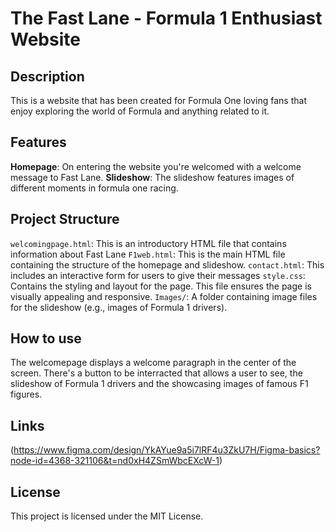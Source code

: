 # The Fast Lane - Formula 1 Enthusiast Website


## Description
This is a website that has been created for Formula One loving fans that enjoy exploring the world of Formula and anything related to it.

## Features
**Homepage**: On entering the website you're welcomed with a welcome message to Fast Lane.
**Slideshow**: The slideshow features images of different moments in formula one racing.

## Project Structure
`welcomingpage.html`: This is an introductory HTML file that contains information about Fast Lane
`F1web.html`: This is the main HTML file containing the structure of the homepage and slideshow.
`contact.html`: This includes an interactive form for users to give their messages
`style.css`: Contains the styling and layout for the page. This file ensures the page is visually appealing and responsive.
`Images/`: A folder containing image files for the slideshow (e.g., images of Formula 1 drivers).

## How to use
The welcomepage displays a welcome paragraph in the center of the screen.
There's a button to be interracted that allows a user to see, the slideshow of Formula 1 drivers and the showcasing images of famous F1 figures.

## Links
(https://www.figma.com/design/YkAYue9a5i7lRF4u3ZkU7H/Figma-basics?node-id=4368-321106&t=nd0xH4ZSmWbcEXcW-1)


## License
This project is licensed under the MIT License.

